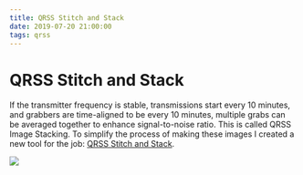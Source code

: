 ```yaml
---
title: QRSS Stitch and Stack
date: 2019-07-20 21:00:00
tags: qrss
---
```


# QRSS Stitch and Stack

If the transmitter frequency is stable, transmissions start every 10 minutes, and grabbers are time-aligned to be every 10 minutes, multiple grabs can be averaged together to enhance signal-to-noise ratio. This is called QRSS Image Stacking. To simplify the process of making these images I created a new tool for the job: [QRSS Stitch and Stack](https://github.com/swharden/QRSS-Stich-and-Stack).

<div class='center'>

![](qrss-stitch-and-stack-screenshot.jpg)

</div>
